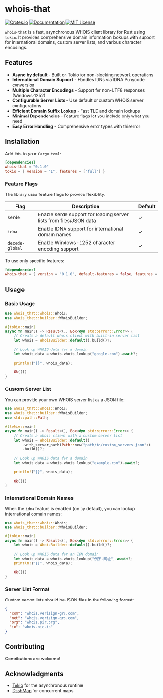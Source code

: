 # whois-that

[![Crates.io](https://img.shields.io/crates/v/whois-that.svg)](https://crates.io/crates/whois-that)
[![Documentation](https://docs.rs/whois-that/badge.svg)](https://docs.rs/whois-that)
[![MIT License](https://img.shields.io/badge/license-MIT-blue.svg)](https://github.com/supercoolspy/whois-that/blob/master/LICENSE)

`whois-that` is a fast, asynchronous WHOIS client library for Rust using `tokio`. It provides comprehensive domain information lookups with support for international domains, custom server lists, and various character encodings.

## Features

- **Async by default** - Built on Tokio for non-blocking network operations
- **International Domain Support** - Handles IDNs via IDNA Punycode conversion
- **Multiple Character Encodings** - Support for non-UTF8 responses (Windows-1252)
- **Configurable Server Lists** - Use default or custom WHOIS server configurations
- **Efficient Domain Suffix Lookup** - Fast TLD and domain lookups
- **Minimal Dependencies** - Feature flags let you include only what you need
- **Easy Error Handling** - Comprehensive error types with thiserror

## Installation

Add this to your `Cargo.toml`:

```toml
[dependencies]
whois-that = "0.1.0"
tokio = { version = "1", features = ["full"] }
```

### Feature Flags

The library uses feature flags to provide flexibility:

| Flag | Description | Default |
|------|-------------|---------|
| `serde` | Enable serde support for loading server lists from files/JSON data | ✓ |
| `idna` | Enable IDNA support for international domain names | ✓ |
| `decode-global` | Enable Windows-1252 character encoding support | ✓ |

To use only specific features:

```toml
[dependencies]
whois-that = { version = "0.1.0", default-features = false, features = ["serde", "idna"] }
```

## Usage

### Basic Usage

```rust
use whois_that::whois::Whois;
use whois_that::builder::WhoisBuilder;

#[tokio::main]
async fn main() -> Result<(), Box<dyn std::error::Error>> {
    // Create a default whois client with built-in server list
    let whois = WhoisBuilder::default().build()?;
    
    // Look up WHOIS data for a domain
    let whois_data = whois.whois_lookup("google.com").await?;
    
    println!("{}", whois_data);
    
    Ok(())
}
```

### Custom Server List

You can provide your own WHOIS server list as a JSON file:

```rust
use whois_that::whois::Whois;
use whois_that::builder::WhoisBuilder;
use std::path::Path;

#[tokio::main]
async fn main() -> Result<(), Box<dyn std::error::Error>> {
    // Create a whois client with a custom server list
    let whois = WhoisBuilder::default()
        .with_server_path(Path::new("path/to/custom_servers.json"))
        .build()?;
    
    // Look up WHOIS data for a domain
    let whois_data = whois.whois_lookup("example.com").await?;
    
    println!("{}", whois_data);
    
    Ok(())
}
```

### International Domain Names

When the `idna` feature is enabled (on by default), you can lookup international domain names:

```rust
use whois_that::whois::Whois;
use whois_that::builder::WhoisBuilder;

#[tokio::main]
async fn main() -> Result<(), Box<dyn std::error::Error>> {
    let whois = WhoisBuilder::default().build()?;
    
    // Look up WHOIS data for an IDN domain
    let whois_data = whois.whois_lookup("例子.网址").await?;
    println!("{}", whois_data);
    
    Ok(())
}
```

### Server List Format

Custom server lists should be JSON files in the following format:

```json
{
  "com": "whois.verisign-grs.com",
  "net": "whois.verisign-grs.com",
  "org": "whois.pir.org",
  "io": "whois.nic.io"
}
```

## Contributing

Contributions are welcome!

## Acknowledgments

- [Tokio](https://tokio.rs/) for the asynchronous runtime
- [DashMap](https://github.com/xacrimon/dashmap) for concurrent maps
